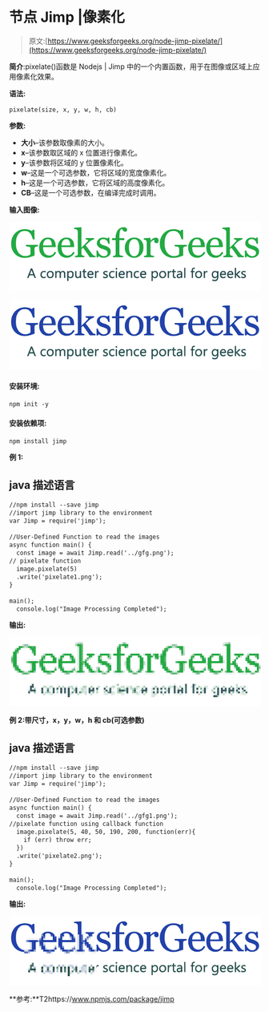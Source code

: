 # 节点 Jimp |像素化

> 原文:[https://www.geeksforgeeks.org/node-jimp-pixelate/](https://www.geeksforgeeks.org/node-jimp-pixelate/)

**简介**:pixelate()函数是 Nodejs | Jimp 中的一个内置函数，用于在图像或区域上应用像素化效果。

**语法:**

```
pixelate(size, x, y, w, h, cb)
```

**参数:**

*   **大小**–该参数取像素的大小。
*   **x**–该参数取区域的 x 位置进行像素化。
*   **y**–该参数将区域的 y 位置像素化。
*   **w**–这是一个可选参数，它将区域的宽度像素化。
*   **h**–这是一个可选参数，它将区域的高度像素化。
*   **CB**–这是一个可选参数，在编译完成时调用。

**输入图像:**

![](img/11d75a22300d1eaf21322ef1a88a13d0.png)

![](img/290a52d70280cfd5211f5083f062f10e.png)

#### 安装环境:

```
npm init -y
```

#### 安装依赖项:

```
npm install jimp
```

**例 1:**

## java 描述语言

```
//npm install --save jimp
//import jimp library to the environment
var Jimp = require('jimp');

//User-Defined Function to read the images
async function main() {
  const image = await Jimp.read('../gfg.png');
// pixelate function
  image.pixelate(5)
  .write('pixelate1.png');
}

main();
  console.log("Image Processing Completed");
```

**输出:**

![](img/b4d38aa54f85fe23fc68538d5df879f8.png)

**例 2:带尺寸，x，y，w，h 和 cb(可选参数)**

## java 描述语言

```
//npm install --save jimp
//import jimp library to the environment
var Jimp = require('jimp');

//User-Defined Function to read the images
async function main() {
  const image = await Jimp.read('../gfg1.png');
//pixelate function using callback function
  image.pixelate(5, 40, 50, 190, 200, function(err){
    if (err) throw err;
  })
  .write('pixelate2.png');
}

main();
  console.log("Image Processing Completed");
```

**输出:**

![](img/99a814a40957f2d170acab127527e1eb.png)

**参考:**T2https://www.npmjs.com/package/jimp